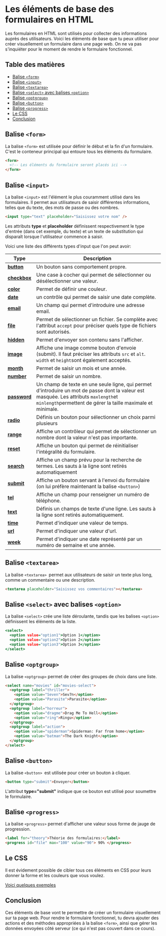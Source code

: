 <!-- omit in toc -->
# Les éléments de base des formulaires en HTML

Les formulaires en HTML sont utilisés pour collecter des informations auprès des utilisateurs. Voici les éléments de base que tu peux utiliser pour créer visuellement un formulaire dans une page web. On ne va pas s'inquiéter pour le moment de rendre le formulaire fonctionnel.

<!-- omit in toc -->
## Table des matières

- [Balise `<form>`](#balise-form)
- [Balise `<input>`](#balise-input)
- [Balise `<textarea>`](#balise-textarea)
- [Balise `<select>` avec balises `<option>`](#balise-select-avec-balises-option)
- [Balise `<optgroup>`](#balise-optgroup)
- [Balise `<button>`](#balise-button)
- [Balise `<progress>`](#balise-progress)
- [Le CSS](#le-css)
- [Conclusion](#conclusion)


## Balise `<form>`

La balise `<form>` est utilisée pour définir le début et la fin d'un formulaire. C'est le conteneur principal qui entoure tous les éléments du formulaire.

```html
<form>
  <!-- Les éléments du formulaire seront placés ici -->
</form>
```


## Balise `<input>`

La balise `<input>` est l'élément le plus couramment utilisé dans les formulaires. Il permet aux utilisateurs de saisir différentes informations, telles que du texte, des mots de passe ou des nombres.

```html
<input type="text" placeholder="Saisissez votre nom" />
```

Les attributs **type** et **placeholder** définissent respectivement le type d'entrée (dans cet exemple, du texte) et un texte de substitution qui disparaît lorsque l'utilisateur commence à saisir.

Voici une liste des différents types d'input que l'on peut avoir:

| Type | Description |
|---|---|
|**[button](https://developer.mozilla.org/fr/docs/Web/HTML/Element/input/button)**| Un bouton sans comportement propre.|
|**[checkbox](https://developer.mozilla.org/fr/docs/Web/HTML/Element/input/checkbox)**| Une case à cocher qui permet de sélectionner ou désélectionner une valeur.
|**[color](https://developer.mozilla.org/fr/docs/Web/HTML/Element/input/color)**| Permet de définir une couleur.
|**[date](https://developer.mozilla.org/fr/docs/Web/HTML/Element/input/date)**| un contrôle qui permet de saisir une date complète.
|**[email](https://developer.mozilla.org/fr/docs/Web/HTML/Element/input/email)**| Un champ qui permet d'introduire une adresse email.
|**[file](https://developer.mozilla.org/fr/docs/Web/HTML/Element/input/file)**| Permet de sélectionner un fichier. Se complète avec l'attribut `accept` pour préciser quels type de fichiers sont autorisés.
|**[hidden](https://developer.mozilla.org/fr/docs/Web/HTML/Element/input/hidden)**| Permet d'envoyer son contenu sans l'afficher.
|**[image](https://developer.mozilla.org/fr/docs/Web/HTML/Element/input/image)**| Affiche une image comme bouton d'envoie (submit). Il faut préciser les attributs `src` et `alt`. `width` et `height`sont également acceptés.
|**[month](https://developer.mozilla.org/fr/docs/Web/HTML/Element/input/month)**| Permet de saisir un mois et une année.
|**[number](https://developer.mozilla.org/fr/docs/Web/HTML/Element/input/number)**| Permet de saisir un nombre.
|**[password](https://developer.mozilla.org/fr/docs/Web/HTML/Element/input/password)**| Un champ de texte en une seule ligne, qui permet d'introduire un mot de passe dont la valeur est masquée. Les attributs `maxlength`et `minlength`permettent de gérer la taille maximale et minimale.
|**[radio](https://developer.mozilla.org/fr/docs/Web/HTML/Element/input/radio)**| Définis un bouton pour sélectionner un choix parmi plusieurs |
|**[range](https://developer.mozilla.org/fr/docs/Web/HTML/Element/input/range)**| Affiche un contrôleur qui permet de sélectionner un nombre dont la valeur n'est pas importante. |
|**[reset](https://developer.mozilla.org/fr/docs/Web/HTML/Element/input/reset)**| Affiche un bouton qui permet de réinitialiser l'intégralité du formulaire. |
|**[search](https://developer.mozilla.org/fr/docs/Web/HTML/Element/input/search)**| Affiche un champ prévu pour la recherche de termes. Les sauts à la ligne sont retirés automatiquement |
|**[submit](https://developer.mozilla.org/fr/docs/Web/HTML/Element/input/submit)**| Affiche un bouton servant à l'envoi du formulaire (on lui préfère maintenant la balise `<button>`) |
|**[tel](https://developer.mozilla.org/fr/docs/Web/HTML/Element/input/tel)**| Affiche un champ pour renseigner un numéro de téléphone. |
|**[text](https://developer.mozilla.org/fr/docs/Web/HTML/Element/input/text)**| Définis un champs de texte d'une ligne. Les sauts à la ligne sont retirés automatiquement. |
|**[time](https://developer.mozilla.org/fr/docs/Web/HTML/Element/input/time)**| Permet d'indiquer une valeur de temps. |
|**[url](https://developer.mozilla.org/fr/docs/Web/HTML/Element/input/url)**| Permet d'indiquer une valeur d'url. |
|**[week](https://developer.mozilla.org/fr/docs/Web/HTML/Element/input/week)**| Permet d'indiquer une date représenté par un numéro de semaine et une année. |

## Balise `<textarea>`

La balise `<textarea> `permet aux utilisateurs de saisir un texte plus long, comme un commentaire ou une description.

```html
<textarea placeholder="Saisissez vos commentaires"></textarea>
```

## Balise `<select>` avec balises `<option>`

La balise `<select>` crée une liste déroulante, tandis que les balises `<option>` définissent les éléments de la liste.

```htm
<select>
  <option value="option1">Option 1</option>
  <option value="option2">Option 2</option>
  <option value="option3">Option 3</option>
</select>
```

## Balise `<optgroup>`

La balise `<optgroup>` permet de créer des groupes de choix dans une liste.

```html
<select name="movies" id="movies-select">
  <optgroup label="thriller">
    <option value="Seven">Sev7n</option>
    <option value="Parasite">Parasite</option>
  </optgroup>
  <optgroup label="horreur">
    <option value="dragme">Drag Me To Hell</option>
    <option value="ring">Ringu</option>
  </optgroup>
  <optgroup label="action">
    <option value="spiderman">Spiderman: Far from home</option>
    <option value="batman">The Dark Knight</option>
  </optgroup>
</select>
```

## Balise `<button>`

La balise `<button> `est utilisée pour créer un bouton à cliquer.

```html
<button type="submit">Envoyer</button>
```

L'attribut **type="submit"** indique que ce bouton est utilisé pour soumettre le formulaire.

## Balise `<progress>`

La balise `<progress>` permet d'afficher une valeur sous forme de jauge de progression.

```html
<label for="theory">Théorie des formulaires:</label>
<progress id="file" max="100" value="90"> 90% </progress>
```

## Le CSS

Il est évidement possible de cibler tous ces éléments en CSS pour leurs donner la forme et les couleurs que vous voulez.

[Voici quelques exemples](https://freefrontend.com/css-forms/)

## Conclusion

Ces éléments de base vont te permettre de créer un formulaire visuellement sur ta page web. Pour rendre le formulaire fonctionnel, tu devra ajouter des actions et des méthodes appropriées à la balise `<form>`, ainsi que gérer les données envoyées côté serveur (ce qui n'est pas couvert dans ce cours).

